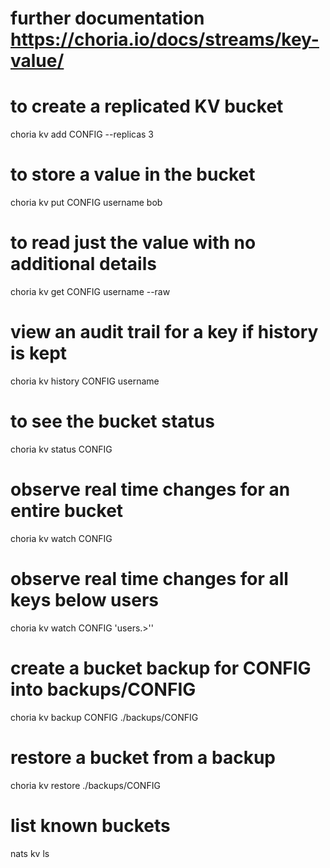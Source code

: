 # further documentation https://choria.io/docs/streams/key-value/

# to create a replicated KV bucket
choria kv add CONFIG --replicas 3

# to store a value in the bucket
choria kv put CONFIG username bob

# to read just the value with no additional details
choria kv get CONFIG username --raw

# view an audit trail for a key if history is kept
choria kv history CONFIG username

# to see the bucket status
choria kv status CONFIG

# observe real time changes for an entire bucket
choria kv watch CONFIG

# observe real time changes for all keys below users
choria kv watch CONFIG 'users.>''

# create a bucket backup for CONFIG into backups/CONFIG
choria kv backup CONFIG ./backups/CONFIG

# restore a bucket from a backup
choria kv restore ./backups/CONFIG

# list known buckets
nats kv ls
